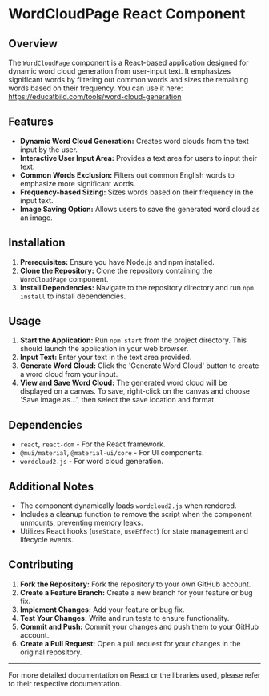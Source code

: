 # WordCloudPage React Component

## Overview
The `WordCloudPage` component is a React-based application designed for dynamic word cloud generation from user-input text. It emphasizes significant words by filtering out common words and sizes the remaining words based on their frequency.
You can use it here: https://educatbild.com/tools/word-cloud-generation

## Features
- **Dynamic Word Cloud Generation:** Creates word clouds from the text input by the user.
- **Interactive User Input Area:** Provides a text area for users to input their text.
- **Common Words Exclusion:** Filters out common English words to emphasize more significant words.
- **Frequency-based Sizing:** Sizes words based on their frequency in the input text.
- **Image Saving Option:** Allows users to save the generated word cloud as an image.

## Installation
1. **Prerequisites:**
   Ensure you have Node.js and npm installed.
2. **Clone the Repository:**
   Clone the repository containing the `WordCloudPage` component.
3. **Install Dependencies:**
   Navigate to the repository directory and run `npm install` to install dependencies.

## Usage
1. **Start the Application:**
   Run `npm start` from the project directory. This should launch the application in your web browser.
2. **Input Text:**
   Enter your text in the text area provided.
3. **Generate Word Cloud:**
   Click the 'Generate Word Cloud' button to create a word cloud from your input.
4. **View and Save Word Cloud:**
   The generated word cloud will be displayed on a canvas. To save, right-click on the canvas and choose 'Save image as...', then select the save location and format.

## Dependencies
- `react`, `react-dom` - For the React framework.
- `@mui/material`, `@material-ui/core` - For UI components.
- `wordcloud2.js` - For word cloud generation.

## Additional Notes
- The component dynamically loads `wordcloud2.js` when rendered.
- Includes a cleanup function to remove the script when the component unmounts, preventing memory leaks.
- Utilizes React hooks (`useState`, `useEffect`) for state management and lifecycle events.

## Contributing
1. **Fork the Repository:**
   Fork the repository to your own GitHub account.
2. **Create a Feature Branch:**
   Create a new branch for your feature or bug fix.
3. **Implement Changes:**
   Add your feature or bug fix.
4. **Test Your Changes:**
   Write and run tests to ensure functionality.
5. **Commit and Push:**
   Commit your changes and push them to your GitHub account.
6. **Create a Pull Request:**
   Open a pull request for your changes in the original repository.

---
For more detailed documentation on React or the libraries used, please refer to their respective documentation.
